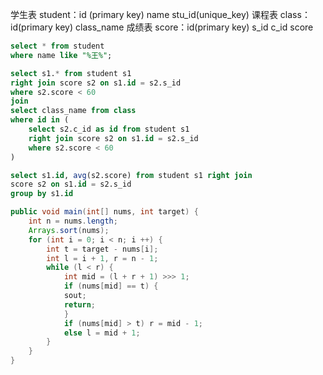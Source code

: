 学生表 student：id (primary key) name stu_id(unique_key)
课程表 class：id(primary key) class_name
成绩表 score：id(primary key) s_id c_id score
```sql
select * from student
where name like "%王%";
```
```sql
select s1.* from student s1 
right join score s2 on s1.id = s2.s_id
where s2.score < 60
join
select class_name from class
where id in (
    select s2.c_id as id from student s1 
    right join score s2 on s1.id = s2.s_id
    where s2.score < 60
)
```
```sql
select s1.id, avg(s2.score) from student s1 right join 
score s2 on s1.id = s2.s_id
group by s1.id
```


```java
public void main(int[] nums, int target) {
    int n = nums.length;
    Arrays.sort(nums);
    for (int i = 0; i < n; i ++) {
        int t = target - nums[i];
        int l = i + 1, r = n - 1;
        while (l < r) {
            int mid = (l + r + 1) >>> 1;
            if (nums[mid] == t) {
            sout;
            return;
            }
            if (nums[mid] > t) r = mid - 1;
            else l = mid + 1;
        }
    }
}
```